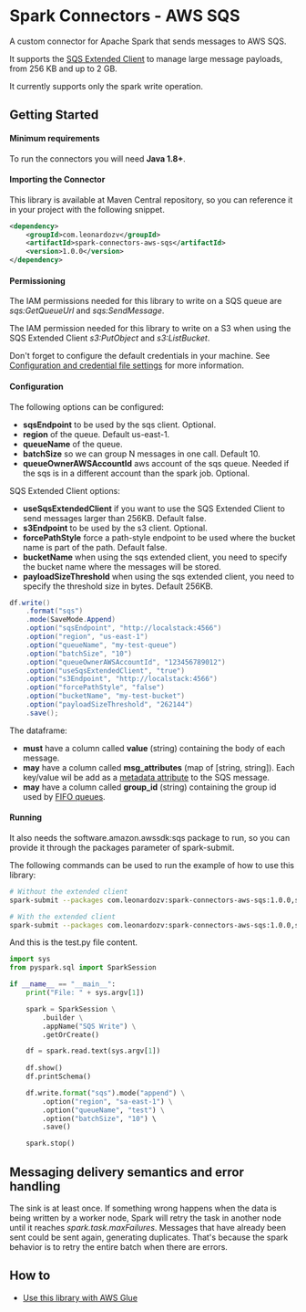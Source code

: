 # Spark Connectors - AWS SQS

A custom connector for Apache Spark that sends messages to AWS SQS.

It supports the [SQS Extended Client](https://docs.aws.amazon.com/AWSSimpleQueueService/latest/SQSDeveloperGuide/sqs-s3-messages.html) to manage large message payloads, from 256 KB and up to 2 GB.

It currently supports only the spark write operation.

## Getting Started

#### Minimum requirements ####

To run the connectors you will need **Java 1.8+**.

#### Importing the Connector ####

This library is available at Maven Central repository, so you can reference it in your project with the following snippet.

``` xml
<dependency>
    <groupId>com.leonardozv</groupId>
    <artifactId>spark-connectors-aws-sqs</artifactId>
    <version>1.0.0</version>
</dependency>
```

#### Permissioning ####

The IAM permissions needed for this library to write on a SQS queue are *sqs:GetQueueUrl* and *sqs:SendMessage*.

The IAM permission needed for this library to write on a S3 when using the SQS Extended Client *s3:PutObject* and *s3:ListBucket*.

Don't forget to configure the default credentials in your machine. See
[Configuration and credential file settings](https://docs.aws.amazon.com/cli/latest/userguide/cli-configure-files.html) for more information.

#### Configuration ####

The following options can be configured:
- **sqsEndpoint** to be used by the sqs client. Optional.
- **region** of the queue. Default us-east-1.
- **queueName** of the queue.
- **batchSize** so we can group N messages in one call. Default 10.
- **queueOwnerAWSAccountId** aws account of the sqs queue. Needed if the sqs is in a different account than the spark job. Optional.

SQS Extended Client options:
- **useSqsExtendedClient** if you want to use the SQS Extended Client to send messages larger than 256KB. Default false.
- **s3Endpoint** to be used by the s3 client. Optional.
- **forcePathStyle** force a path-style endpoint to be used where the bucket name is part of the path. Default false.
- **bucketName** when using the sqs extended client, you need to specify the bucket name where the messages will be stored. 
- **payloadSizeThreshold** when using the sqs extended client, you need to specify the threshold size in bytes. Default 256KB.

```java
df.write()
    .format("sqs")
    .mode(SaveMode.Append)
    .option("sqsEndpoint", "http://localstack:4566")
    .option("region", "us-east-1")
    .option("queueName", "my-test-queue")
    .option("batchSize", "10")
    .option("queueOwnerAWSAccountId", "123456789012")
    .option("useSqsExtendedClient", "true")
    .option("s3Endpoint", "http://localstack:4566")
    .option("forcePathStyle", "false")
    .option("bucketName", "my-test-bucket")
    .option("payloadSizeThreshold", "262144")
    .save();
```

The dataframe:
- **must** have a column called **value** (string) containing the body of each message.
- **may** have a column called **msg_attributes** (map of [string, string]). Each key/value wil be add as a [metadata attribute](https://docs.aws.amazon.com/AWSSimpleQueueService/latest/SQSDeveloperGuide/sqs-message-metadata.html) to the SQS message.
- **may** have a column called **group_id** (string) containing the group id used by [FIFO queues](https://docs.aws.amazon.com/AWSSimpleQueueService/latest/SQSDeveloperGuide/using-messagegroupid-property.html).

#### Running ####

It also needs the software.amazon.awssdk:sqs package to run, so you can provide it through the packages parameter of spark-submit.

The following commands can be used to run the example of how to use this library:

``` bash
# Without the extended client
spark-submit --packages com.leonardozv:spark-connectors-aws-sqs:1.0.0,software.amazon.awssdk:sqs:2.27.17 test.py sample.txt

# With the extended client
spark-submit --packages com.leonardozv:spark-connectors-aws-sqs:1.0.0,software.amazon.awssdk:sqs:2.27.17,software.amazon.awssdk:s3:2.27.17,com.amazonaws:amazon-sqs-java-extended-client-lib:2.1.1 test.py sample.txt
```

And this is the test.py file content.

``` python
import sys
from pyspark.sql import SparkSession

if __name__ == "__main__":
    print("File: " + sys.argv[1])

    spark = SparkSession \
        .builder \
        .appName("SQS Write") \
        .getOrCreate()

    df = spark.read.text(sys.argv[1])
    
    df.show()
    df.printSchema()

    df.write.format("sqs").mode("append") \
        .option("region", "sa-east-1") \
        .option("queueName", "test") \
        .option("batchSize", "10") \        
        .save()

    spark.stop()
```

## Messaging delivery semantics and error handling

The sink is at least once. If something wrong happens when the data is being written by a worker node, Spark will retry the task in another node until it reaches *spark.task.maxFailures*. Messages that have already been sent could be sent again, generating duplicates. That's because the spark behavior is to retry the entire batch when there are errors.

## How to

- [Use this library with AWS Glue](doc/aws-glue.md)
